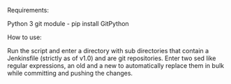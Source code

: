 Requirements: 

Python 3
git module - pip install GitPython

How to use:

Run the script and enter a directory with sub directories that contain a Jenkinsfile (strictly as of v1.0) and are git repositories.
Enter two sed like regular expressions, an old and a new to automatically replace them in bulk while committing and pushing the changes.
